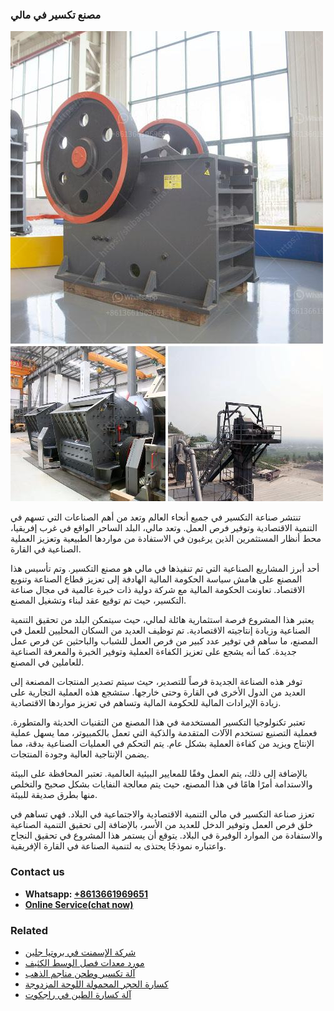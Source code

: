 <h3>مصنع تكسير في مالي</h3><img src='1701853577.jpg' alt=''><p>تنتشر صناعة التكسير في جميع أنحاء العالم وتعد من أهم الصناعات التي تسهم في التنمية الاقتصادية وتوفير فرص العمل. وتعد مالي، البلد الساحر الواقع في غرب إفريقيا، محط أنظار المستثمرين الذين يرغبون في الاستفادة من مواردها الطبيعية وتعزيز العملية الصناعية في القارة.</p><p>أحد أبرز المشاريع الصناعية التي تم تنفيذها في مالي هو مصنع التكسير. وتم تأسيس هذا المصنع على هامش سياسة الحكومة المالية الهادفة إلى تعزيز قطاع الصناعة وتنويع الاقتصاد. تعاونت الحكومة المالية مع شركة دولية ذات خبرة عالمية في مجال صناعة التكسير، حيث تم توقيع عقد لبناء وتشغيل المصنع.</p><p>يعتبر هذا المشروع فرصة استثمارية هائلة لمالي، حيث سيتمكن البلد من تحقيق التنمية الصناعية وزيادة إنتاجيته الاقتصادية. تم توظيف العديد من السكان المحليين للعمل في المصنع، ما ساهم في توفير عدد كبير من فرص العمل للشباب والباحثين عن فرص عمل جديدة. كما أنه يشجع على تعزيز الكفاءة العملية وتوفير الخبرة والمعرفة الصناعية للعاملين في المصنع.</p><p>توفر هذه الصناعة الجديدة فرصاً للتصدير، حيث سيتم تصدير المنتجات المصنعة إلى العديد من الدول الأخرى في القارة وحتى خارجها. ستشجع هذه العملية التجارية على زيادة الإيرادات المالية للحكومة المالية وتساهم في تعزيز مواردها الاقتصادية.</p><p>تعتبر تكنولوجيا التكسير المستخدمة في هذا المصنع من التقنيات الحديثة والمتطورة. فعملية التصنيع تستخدم الآلات المتقدمة والذكية التي تعمل بالكمبيوتر، مما يسهل عملية الإنتاج ويزيد من كفاءة العملية بشكل عام. يتم التحكم في العمليات الصناعية بدقة، مما يضمن الإنتاجية العالية وجودة المنتجات.</p><p>بالإضافة إلى ذلك، يتم العمل وفقًا للمعايير البيئية العالمية. تعتبر المحافظة على البيئة والاستدامة أمرًا هامًا في هذا المصنع، حيث يتم معالجة النفايات بشكل صحيح والتخلص منها بطرق صديقة للبيئة.</p><p>تعزز صناعة التكسير في مالي التنمية الاقتصادية والاجتماعية في البلاد. فهي تساهم في خلق فرص العمل وتوفير الدخل للعديد من الأسر، بالإضافة إلى تحقيق التنمية الصناعية والاستفادة من الموارد الوفيرة في البلاد. يتوقع أن يستمر هذا المشروع في تحقيق النجاح واعتباره نموذجًا يحتذى به لتنمية الصناعة في القارة الإفريقية.</p><h3>Contact us</h3><ul><li><strong>Whatsapp:&nbsp;<a href="https://wa.me/8613661969651">+8613661969651</a></strong></li><li><a href="https://swt.shibang-china.com/?git&amp;zhl&amp;مصنع تكسير في مالي"><strong>Online Service(chat now)</strong></a></li></ul><h3>Related</h3><ul><li><a href='شركة الإسمنت في بروتيا جلين.md'>شركة الإسمنت في بروتيا جلين</a></li><li><a href='مورد معدات فصل الوسط الكثيف.md'>مورد معدات فصل الوسط الكثيف</a></li><li><a href='آلة تكسير وطحن مناجم الذهب.md'>آلة تكسير وطحن مناجم الذهب</a></li><li><a href='كسارة الحجر المحمولة اللوحة المزدوجة.md'>كسارة الحجر المحمولة اللوحة المزدوجة</a></li><li><a href='آلة كسارة الطين في راجكوت.md'>آلة كسارة الطين في راجكوت</a></li></ul>